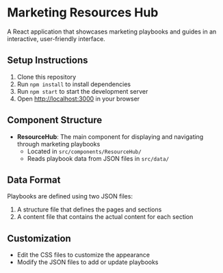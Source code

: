 # Marketing Resources Hub

A React application that showcases marketing playbooks and guides in an interactive, user-friendly interface.

## Setup Instructions

1. Clone this repository
2. Run `npm install` to install dependencies
3. Run `npm start` to start the development server
4. Open [http://localhost:3000](http://localhost:3000) in your browser

## Component Structure

- **ResourceHub**: The main component for displaying and navigating through marketing playbooks
  - Located in `src/components/ResourceHub/`
  - Reads playbook data from JSON files in `src/data/`

## Data Format

Playbooks are defined using two JSON files:
1. A structure file that defines the pages and sections
2. A content file that contains the actual content for each section

## Customization

- Edit the CSS files to customize the appearance
- Modify the JSON files to add or update playbooks
